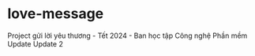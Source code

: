 # love-message
Project gửi lời yêu thương - Tết 2024 - Ban học tập Công nghệ Phần mềm
Update
Update 2
